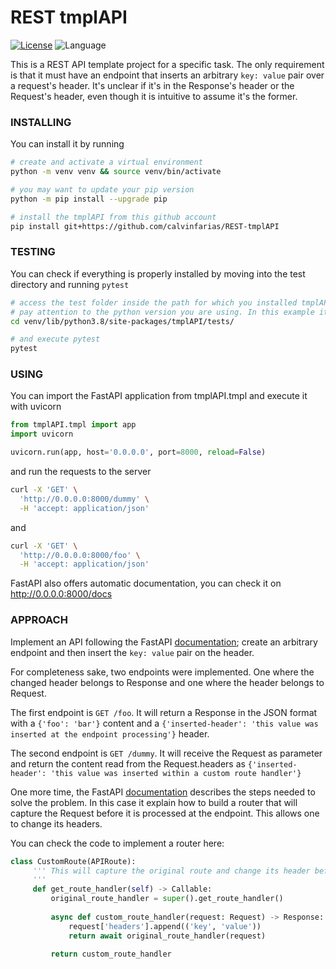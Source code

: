 

# REST tmplAPI
[![License](https://img.shields.io/badge/license-MIT-black.svg)](../master/LICENSE)
![Language](https://img.shields.io/badge/language-Python-blue.svg)

This is a REST API template project for a specific task. The only requirement is that it must have an endpoint that inserts an arbitrary `key: value` pair over a request's header. It's unclear if it's in the Response's header or the Request's header, even though it is intuitive to assume it's the former.



### INSTALLING

You can install it by running 
``` bash
# create and activate a virtual environment
python -m venv venv && source venv/bin/activate

# you may want to update your pip version
python -m pip install --upgrade pip

# install the tmplAPI from this github account
pip install git+https://github.com/calvinfarias/REST-tmplAPI
```



### TESTING

You can check if everything is properly installed by moving into the test directory and running `pytest`
``` bash
# access the test folder inside the path for which you installed tmplAPI
# pay attention to the python version you are using. In this example it's 3.8.*
cd venv/lib/python3.8/site-packages/tmplAPI/tests/

# and execute pytest
pytest
```



### USING

You can import the FastAPI application from tmplAPI.tmpl and execute it with uvicorn
``` Python
from tmplAPI.tmpl import app
import uvicorn

uvicorn.run(app, host='0.0.0.0', port=8000, reload=False)
```

and run the requests to the server

``` bash
curl -X 'GET' \
  'http://0.0.0.0:8000/dummy' \
  -H 'accept: application/json'
```

and

``` bash
curl -X 'GET' \
  'http://0.0.0.0:8000/foo' \
  -H 'accept: application/json'
```

FastAPI also offers automatic documentation, you can check it on http://0.0.0.0:8000/docs



### APPROACH

Implement an API following the FastAPI [documentation](https://fastapi.tiangolo.com/); create an arbitrary endpoint and then insert the `key: value` pair on the header. 

For completeness sake, two endpoints were implemented. One where the changed header belongs to Response and one where the header belongs to Request.


The first endpoint is `GET /foo`. It will return a Response in the JSON format with a `{'foo': 'bar'}` content and  a `{'inserted-header': 'this value was inserted at the endpoint processing'}` header.

The second endpoint is `GET /dummy`. It will receive the Request as parameter and return the content read from the Request.headers as `{'inserted-header': 'this value was inserted within a custom route handler'}`

One more time, the FastAPI [documentation](https://fastapi.tiangolo.com/advanced/custom-request-and-route/) describes the steps needed to solve the problem. In this case it explain how to build a router that will capture the Request before it is processed at the endpoint. This allows one to change its headers.

You can check the code to implement a router here:

``` Python
class CustomRoute(APIRoute):
     ''' This will capture the original route and change its header before processing it at the endpoint
     '''
     def get_route_handler(self) -> Callable:
         original_route_handler = super().get_route_handler()
 
         async def custom_route_handler(request: Request) -> Response:
             request['headers'].append(('key', 'value'))
             return await original_route_handler(request)
 
         return custom_route_handler
```

